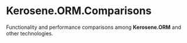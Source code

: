 # Kerosene.ORM.Comparisons

Functionality and performance comparisons among **Kerosene.ORM** and other technologies.

